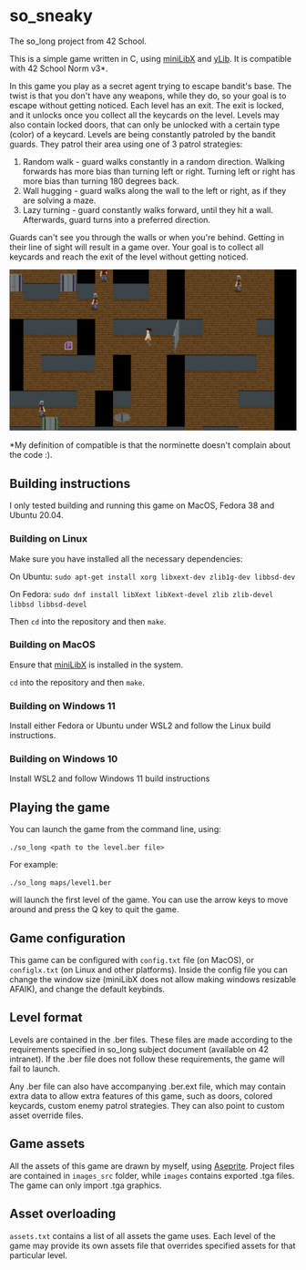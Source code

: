 # so_sneaky
The so_long project from 42 School.

This is a simple game written in C, using [miniLibX](https://github.com/42Paris/minilibx-linux) and [yLib](https://github.com/IgorkoGR/ylib). It is compatible with 42 School Norm v3*.

In this game you play as a secret agent trying to escape bandit's base. The twist is that you don't have any weapons, while they do, so your goal is to escape without getting noticed. Each level has an exit. The exit is locked, and it unlocks once you collect all the keycards on the level. Levels may also contain locked doors, that can only be unlocked with a certain type (color) of a keycard. Levels are being constantly patroled by the bandit guards. They patrol their area using one of 3 patrol strategies:

1) Random walk - guard walks constantly in a random direction. Walking forwards has more bias than turning left or right. Turning left or right has more bias than turning 180 degrees back.
2) Wall hugging - guard walks along the wall to the left or right, as if they are solving a maze.
3) Lazy turning - guard constantly walks forward, until they hit a wall. Afterwards, guard turns into a preferred direction.

Guards can't see you through the walls or when you're behind. Getting in their line of sight will result in a game over. Your goal is to collect all keycards and reach the exit of the level without getting noticed.

![screenshot of level 3](/images_src/screenshot.png)

*My definition of compatible is that the norminette doesn't complain about the code :).

## Building instructions

I only tested building and running this game on MacOS, Fedora 38 and Ubuntu 20.04.

### Building on Linux

Make sure you have installed all the necessary dependencies:

On Ubuntu:
`sudo apt-get install xorg libxext-dev zlib1g-dev libbsd-dev`

On Fedora:
`sudo dnf install libXext libXext-devel zlib zlib-devel libbsd libbsd-devel`

Then `cd` into the repository and then `make`.

### Building on MacOS
Ensure that [miniLibX](https://github.com/42Paris/minilibx-linux) is installed in the system.

`cd` into the repository and then `make`.

### Building on Windows 11
Install either Fedora or Ubuntu under WSL2 and follow the Linux build instructions.

### Building on Windows 10
Install WSL2 and follow Windows 11 build instructions

## Playing the game

You can launch the game from the command line, using:

`./so_long <path to the level.ber file>`

For example:

`./so_long maps/level1.ber`

will launch the first level of the game. You can use the arrow keys to move around and press the Q key to quit the game.

## Game configuration

This game can be configured with `config.txt` file (on MacOS), or `configlx.txt` (on Linux and other platforms). Inside the config file you can change the window size (miniLibX does not allow making windows resizable AFAIK), and change the default keybinds.

## Level format

Levels are contained in the .ber files. These files are made according to the requirements specified in so_long subject document (available on 42 intranet). If the .ber file does not follow these requirements, the game will fail to launch.

Any .ber file can also have accompanying .ber.ext file, which may contain extra data to allow extra features of this game, such as doors, colored keycards, custom enemy patrol strategies. They can also point to custom asset override files.

## Game assets

All the assets of this game are drawn by myself, using [Aseprite](https://www.aseprite.org/). Project files are contained in `images_src` folder, while `images` contains exported .tga files. The game can only import .tga graphics.

## Asset overloading

`assets.txt` contains a list of all assets the game uses. Each level of the game may provide its own assets file that overrides specified assets for that particular level.
